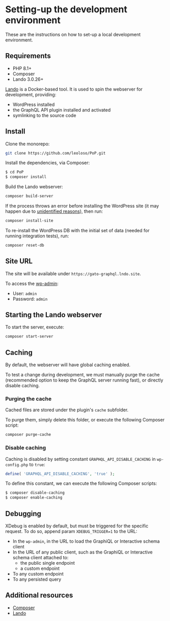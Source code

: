 # Setting-up the development environment

These are the instructions on how to set-up a local development environment.

## Requirements

- PHP 8.1+
- Composer
- Lando 3.0.26+

[Lando](https://lando.dev/) is a Docker-based tool. It is used to spin the webserver for development, providing:

- WordPress installed
- the GraphQL API plugin installed and activated
- symlinking to the source code

## Install

Clone the monorepo:

```bash
git clone https://github.com/leoloso/PoP.git
```

Install the dependencies, via Composer:

```bash
$ cd PoP
$ composer install
```

Build the Lando webserver:

```bash
composer build-server
```

If the process throws an error before installing the WordPress site (it may happen due to [unidentified reasons](https://github.com/lando/lando/issues/2210#issuecomment-777964375)), then run:

```bash
composer install-site
```

To re-install the WordPress DB with the initial set of data (needed for running integration tests), run:

```bash
composer reset-db
```

## Site URL

The site will be available under `https://gato-graphql.lndo.site`.

To access the [wp-admin](https://gato-graphql.lndo.site/wp-admin/):

- User: `admin`
- Password: `admin`

## Starting the Lando webserver

To start the server, execute:

```bash
composer start-server
```

## Caching

By default, the webserver will have global caching enabled.

To test a change during development, we must manually purge the cache (recommended option to keep the GraphQL server running fast), or directly disable caching.

### Purging the cache

Cached files are stored under the plugin's `cache` subfolder.

To purge them, simply delete this folder, or execute the following Composer script:

```bash
composer purge-cache
```

### Disable caching

Caching is disabled by setting constant `GRAPHQL_API_DISABLE_CACHING` in `wp-config.php` to `true`:

```php
define( 'GRAPHQL_API_DISABLE_CACHING', 'true' );
```

To define this constant, we can execute the following Composer scripts:

```bash
$ composer disable-caching
$ composer enable-caching
```

## Debugging

XDebug is enabled by default, but must be triggered for the specific request. To do so, append param `XDEBUG_TRIGGER=1` to the URL:

- In the `wp-admin`, in the URL to load the GraphiQL or Interactive schema client
- In the URL of any public client, such as the GraphiQL or Interactive schema client attached to:
  - the public single endpoint
  - a custom endpoint
- To any custom endpoint
- To any persisted query

## Additional resources

- [Composer](https://getcomposer.org)
- [Lando](https://lando.dev/)
